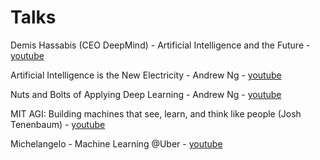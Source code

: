 # Talks

Demis Hassabis (CEO DeepMind) - Artificial Intelligence and the Future - [youtube](https://www.youtube.com/watch?v=i3lEG6aRGm8)

Artificial Intelligence is the New Electricity - Andrew Ng - [youtube](https://www.youtube.com/watch?v=zWQOJ001PDs)

Nuts and Bolts of Applying Deep Learning - Andrew Ng - [youtube](https://www.youtube.com/watch?v=F1ka6a13S9I)

MIT AGI: Building machines that see, learn, and think like people (Josh Tenenbaum) - [youtube](https://youtu.be/7ROelYvo8f0)

Michelangelo - Machine Learning @Uber - [youtube](https://youtu.be/iCpp5mqTeXE)
